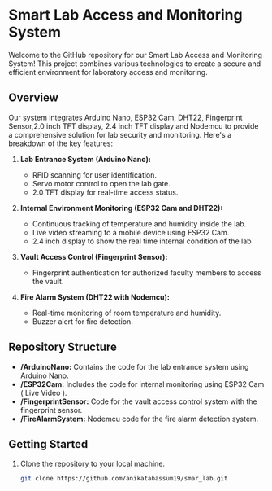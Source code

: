 # Smart Lab Access and Monitoring System

Welcome to the GitHub repository for our Smart Lab Access and Monitoring System! This project combines various technologies to create a secure and efficient environment for laboratory access and monitoring.

## Overview

Our system integrates Arduino Nano, ESP32 Cam, DHT22, Fingerprint Sensor,2.0 inch TFT display, 2.4 inch TFT display and Nodemcu to provide a comprehensive solution for lab security and monitoring. Here's a breakdown of the key features:

1. **Lab Entrance System (Arduino Nano):**
   - RFID scanning for user identification.
   - Servo motor control to open the lab gate.
   - 2.0 TFT display for real-time access status.

2. **Internal Environment Monitoring (ESP32 Cam and DHT22):**
   - Continuous tracking of temperature and humidity inside the lab.
   - Live video streaming to a mobile device using ESP32 Cam.
   - 2.4 inch display to show the real time internal condition of the lab
3. **Vault Access Control (Fingerprint Sensor):**
   - Fingerprint authentication for authorized faculty members to access the vault.

4. **Fire Alarm System (DHT22 with Nodemcu):**
   - Real-time monitoring of room temperature and humidity.
   - Buzzer alert for fire detection.

## Repository Structure

- **/ArduinoNano:** Contains the code for the lab entrance system using Arduino Nano.
- **/ESP32Cam:** Includes the code for internal monitoring using ESP32 Cam ( Live Video ).
- **/FingerprintSensor:** Code for the vault access control system with the fingerprint sensor.
- **/FireAlarmSystem:** Nodemcu code for the fire alarm detection system.

## Getting Started

1. Clone the repository to your local machine.

   ```bash
   git clone https://github.com/anikatabassum19/smar_lab.git

